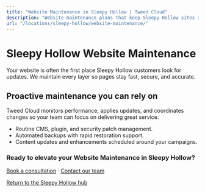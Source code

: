 ```yaml
---
title: "Website Maintenance in Sleepy Hollow | Tweed Cloud"
description: "Website maintenance plans that keep Sleepy Hollow sites secure and up to date."
url: "/locations/sleepy-hollow/website-maintenance/"
---
```


# Sleepy Hollow Website Maintenance

Your website is often the first place Sleepy Hollow customers look for updates. We maintain every layer so pages stay fast, secure, and accurate.

## Proactive maintenance you can rely on

Tweed Cloud monitors performance, applies updates, and coordinates changes so your team can focus on delivering great service.

- Routine CMS, plugin, and security patch management.
- Automated backups with rapid restoration support.
- Content updates and enhancements scheduled around your campaigns.

### Ready to elevate your Website Maintenance in Sleepy Hollow?

[Book a consultation](/consultation/) · [Contact our team](/contact/)

[Return to the Sleepy Hollow hub](/locations/sleepy-hollow/)
